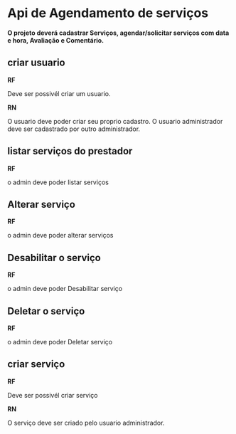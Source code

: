 # Api de Agendamento de serviços

**O projeto deverá cadastrar Serviços, agendar/solicitar serviços com data e hora, Avaliação e Comentário.**



## criar usuario

**RF**

Deve ser possivél criar um usuario.


**RN**

O usuario deve poder criar seu proprio cadastro.
O usuario administrador deve ser cadastrado por outro administrador.



## listar serviços do prestador


**RF** 

o admin deve poder listar serviços


## Alterar serviço

**RF** 

o admin deve poder alterar serviços


## Desabilitar o serviço

**RF**

o admin deve poder Desabilitar serviço


## Deletar o serviço

**RF**

o admin deve poder Deletar serviço



## criar serviço

**RF**

Deve ser possivél criar serviço


**RN**

O serviço deve ser criado pelo usuario administrador.




